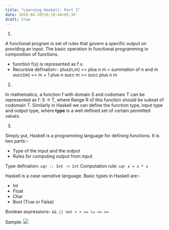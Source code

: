 ```yaml
---
title: "Learning Haskell: Part 1"
date: 2019-04-28T20:18:44+05:30
draft: true
---
```

1)
A functional program is set of rules that govern a specific output on providing an input. The basic operation in functional programming in composition of functions.
* function f(x) is represented as f x.
* Recursive defination:-
  plus(n,m) == plus n m = summation of n and m
  succ(m) == m + 1
  plus n succ m == succ plus n m

2)
In mathematics, a function f with domain S and codomain T can be represented as f: S -> T, where Range R of this function should be subset of codomain T. Similarly in Haskell we can define the function type, input type and output type, where **type** is a well defined set of certain permitted values.

3)
Simply put, Haskell is a programming language for defining functions.
It is two parts:-
* Type of the input and the output
* Rules for computing output from input

Type defination: `sqr :: Int -> Int`
Computation rule: `sqr x = x * x`

Haskell is a case-sensitive language.
Basic types in Haskell are:-
* Int
* Float
* Char
* Bool (True or False)

Boolean expressions- `&& || not < > == \= <= >=`

Sample:
![](/images/2019-05-06-13-23-31.png)

